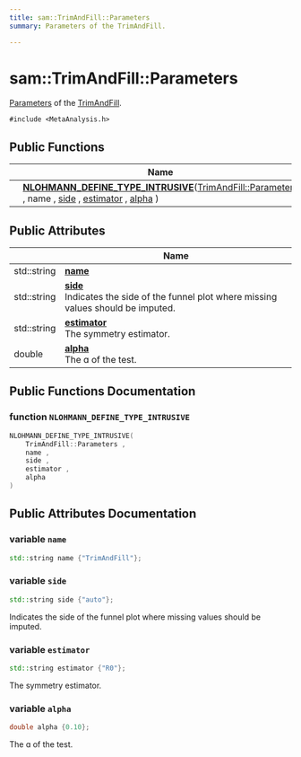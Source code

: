 ```yaml
---
title: sam::TrimAndFill::Parameters
summary: Parameters of the TrimAndFill.  

---
```


# sam::TrimAndFill::Parameters




[Parameters]() of the [TrimAndFill](/doxygen/Classes/classsam_1_1_trim_and_fill/). 

`#include <MetaAnalysis.h>`













## Public Functions

|                | Name           |
| -------------- | -------------- |
|  | **[NLOHMANN_DEFINE_TYPE_INTRUSIVE](/doxygen/Classes/structsam_1_1_trim_and_fill_1_1_parameters/#function-nlohmann_define_type_intrusive)**([TrimAndFill::Parameters](/doxygen/Classes/structsam_1_1_trim_and_fill_1_1_parameters/) , name , [side](/doxygen/Classes/structsam_1_1_trim_and_fill_1_1_parameters/#variable-side) , [estimator](/doxygen/Classes/structsam_1_1_trim_and_fill_1_1_parameters/#variable-estimator) , [alpha](/doxygen/Classes/structsam_1_1_trim_and_fill_1_1_parameters/#variable-alpha) )  |


## Public Attributes

|                | Name           |
| -------------- | -------------- |
| std::string | **[name](/doxygen/Classes/structsam_1_1_trim_and_fill_1_1_parameters/#variable-name)**  |
| std::string | **[side](/doxygen/Classes/structsam_1_1_trim_and_fill_1_1_parameters/#variable-side)** <br>Indicates the side of the funnel plot where missing values should be imputed.  |
| std::string | **[estimator](/doxygen/Classes/structsam_1_1_trim_and_fill_1_1_parameters/#variable-estimator)** <br>The symmetry estimator.  |
| double | **[alpha](/doxygen/Classes/structsam_1_1_trim_and_fill_1_1_parameters/#variable-alpha)** <br>The ɑ of the test.  |














## Public Functions Documentation

### function `NLOHMANN_DEFINE_TYPE_INTRUSIVE`

```cpp
NLOHMANN_DEFINE_TYPE_INTRUSIVE(
    TrimAndFill::Parameters ,
    name ,
    side ,
    estimator ,
    alpha 
)
```































## Public Attributes Documentation

### variable `name`

```cpp
std::string name {"TrimAndFill"};
```





























### variable `side`

```cpp
std::string side {"auto"};
```

Indicates the side of the funnel plot where missing values should be imputed. 




























### variable `estimator`

```cpp
std::string estimator {"R0"};
```

The symmetry estimator. 




























### variable `alpha`

```cpp
double alpha {0.10};
```

The ɑ of the test. 
































